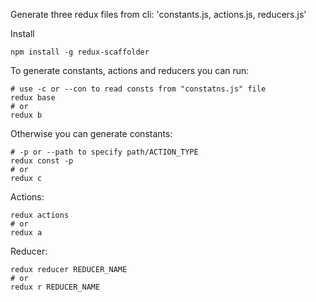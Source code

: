 Generate three redux files from cli: 'constants.js, actions.js, reducers.js'

Install 

```
npm install -g redux-scaffolder
```

To generate constants, actions and reducers you can run:
```
# use -c or --con to read consts from "constatns.js" file
redux base 
# or 
redux b
```

Otherwise you can generate constants:
```
# -p or --path to specify path/ACTION_TYPE
redux const -p
# or
redux c
```

Actions:
```
redux actions
# or
redux a
```

Reducer:
```
redux reducer REDUCER_NAME
# or
redux r REDUCER_NAME
```

